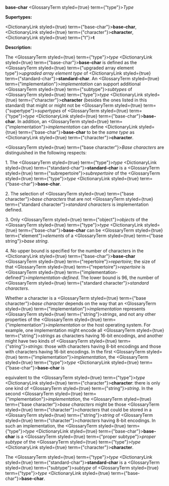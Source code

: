 **base-char** <GlossaryTerm styled={true} term={"type"}><i>Type</i></GlossaryTerm> 



**Supertypes:** 



<DictionaryLink styled={true} term={"base-char"}><b>base-char</b></DictionaryLink>, <DictionaryLink styled={true} term={"character"}><b>character</b></DictionaryLink>, <DictionaryLink styled={true} term={"t"}><b>t</b></DictionaryLink> 



**Description:** 



The <GlossaryTerm styled={true} term={"type"}><i>type</i></GlossaryTerm> <DictionaryLink styled={true} term={"base-char"}><b>base-char</b></DictionaryLink> is defined as the <GlossaryTerm styled={true} term={"upgraded array element type"}><i>upgraded array element type</i></GlossaryTerm> of <DictionaryLink styled={true} term={"standard-char"}><b>standard-char</b></DictionaryLink>. An <GlossaryTerm styled={true} term={"implementation"}><i>implementation</i></GlossaryTerm> can support additional <GlossaryTerm styled={true} term={"subtype"}><i>subtypes</i></GlossaryTerm> of <GlossaryTerm styled={true} term={"type"}><i>type</i></GlossaryTerm> <DictionaryLink styled={true} term={"character"}><b>character</b></DictionaryLink> (besides the ones listed in this standard) that might or might not be <GlossaryTerm styled={true} term={"supertype"}><i>supertypes</i></GlossaryTerm> of <GlossaryTerm styled={true} term={"type"}><i>type</i></GlossaryTerm> <DictionaryLink styled={true} term={"base-char"}><b>base-char</b></DictionaryLink>. In addition, an <GlossaryTerm styled={true} term={"implementation"}><i>implementation</i></GlossaryTerm> can define <DictionaryLink styled={true} term={"base-char"}><b>base-char</b></DictionaryLink> to be the *same type* as <DictionaryLink styled={true} term={"character"}><b>character</b></DictionaryLink>. 



<GlossaryTerm styled={true} term={"base character"}><i>Base characters</i></GlossaryTerm> are distinguished in the following respects: 



1\. The <GlossaryTerm styled={true} term={"type"}><i>type</i></GlossaryTerm> <DictionaryLink styled={true} term={"standard-char"}><b>standard-char</b></DictionaryLink> is a <GlossaryTerm styled={true} term={"subrepertoire"}><i>subrepertoire</i></GlossaryTerm> of the <GlossaryTerm styled={true} term={"type"}><i>type</i></GlossaryTerm> <DictionaryLink styled={true} term={"base-char"}><b>base-char</b></DictionaryLink>. 



2\. The selection of <GlossaryTerm styled={true} term={"base character"}><i>base characters</i></GlossaryTerm> that are not <GlossaryTerm styled={true} term={"standard character"}><i>standard characters</i></GlossaryTerm> is implementation defined. 



3\. Only <GlossaryTerm styled={true} term={"object"}><i>objects</i></GlossaryTerm> of the <GlossaryTerm styled={true} term={"type"}><i>type</i></GlossaryTerm> <DictionaryLink styled={true} term={"base-char"}><b>base-char</b></DictionaryLink> can be <GlossaryTerm styled={true} term={"element"}><i>elements</i></GlossaryTerm> of a <GlossaryTerm styled={true} term={"base string"}><i>base string</i></GlossaryTerm>. 



4\. No upper bound is specified for the number of characters in the <DictionaryLink styled={true} term={"base-char"}><b>base-char</b></DictionaryLink> <GlossaryTerm styled={true} term={"repertoire"}><i>repertoire</i></GlossaryTerm>; the size of that <GlossaryTerm styled={true} term={"repertoire"}><i>repertoire</i></GlossaryTerm> is <GlossaryTerm styled={true} term={"implementation-defined"}><i>implementation-defined</i></GlossaryTerm>. The lower bound is 96, the number of <GlossaryTerm styled={true} term={"standard character"}><i>standard characters</i></GlossaryTerm>. 



Whether a character is a <GlossaryTerm styled={true} term={"base character"}><i>base character</i></GlossaryTerm> depends on the way that an <GlossaryTerm styled={true} term={"implementation"}><i>implementation</i></GlossaryTerm> represents <GlossaryTerm styled={true} term={"string"}><i>strings</i></GlossaryTerm>, and not any other properties of the <GlossaryTerm styled={true} term={"implementation"}><i>implementation</i></GlossaryTerm> or the host operating system. For example, one implementation might encode all <GlossaryTerm styled={true} term={"string"}><i>strings</i></GlossaryTerm> as characters having 16-bit encodings, and another might have two kinds of <GlossaryTerm styled={true} term={"string"}><i>strings</i></GlossaryTerm>: those with characters having 8-bit encodings and those with characters having 16-bit encodings. In the first <GlossaryTerm styled={true} term={"implementation"}><i>implementation</i></GlossaryTerm>, the <GlossaryTerm styled={true} term={"type"}><i>type</i></GlossaryTerm> <DictionaryLink styled={true} term={"base-char"}><b>base-char</b></DictionaryLink> is 







 



 



equivalent to the <GlossaryTerm styled={true} term={"type"}><i>type</i></GlossaryTerm> <DictionaryLink styled={true} term={"character"}><b>character</b></DictionaryLink>: there is only one kind of <GlossaryTerm styled={true} term={"string"}><i>string</i></GlossaryTerm>. In the second <GlossaryTerm styled={true} term={"implementation"}><i>implementation</i></GlossaryTerm>, the <GlossaryTerm styled={true} term={"base character"}><i>base characters</i></GlossaryTerm> might be those <GlossaryTerm styled={true} term={"character"}><i>characters</i></GlossaryTerm> that could be stored in a <GlossaryTerm styled={true} term={"string"}><i>string</i></GlossaryTerm> of <GlossaryTerm styled={true} term={"character"}><i>characters</i></GlossaryTerm> having 8-bit encodings. In such an implementation, the <GlossaryTerm styled={true} term={"type"}><i>type</i></GlossaryTerm> <DictionaryLink styled={true} term={"base-char"}><b>base-char</b></DictionaryLink> is a <GlossaryTerm styled={true} term={"proper subtype"}><i>proper subtype</i></GlossaryTerm> of the <GlossaryTerm styled={true} term={"type"}><i>type</i></GlossaryTerm> <DictionaryLink styled={true} term={"character"}><b>character</b></DictionaryLink>. 



The <GlossaryTerm styled={true} term={"type"}><i>type</i></GlossaryTerm> <DictionaryLink styled={true} term={"standard-char"}><b>standard-char</b></DictionaryLink> is a <GlossaryTerm styled={true} term={"subtype"}><i>subtype</i></GlossaryTerm> of <GlossaryTerm styled={true} term={"type"}><i>type</i></GlossaryTerm> <DictionaryLink styled={true} term={"base-char"}><b>base-char</b></DictionaryLink>. 



